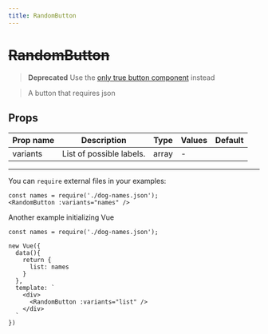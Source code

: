 ```yaml
---
title: RandomButton
---
```


# ~~RandomButton~~

> **Deprecated** Use the [only true button component](#button) instead

> A button that requires json

## Props

| Prop name | Description              | Type  | Values | Default |
| --------- | ------------------------ | ----- | ------ | ------- |
| variants  | List of possible labels. | array | -      |         |

---

You can `require` external files in your examples:

    const names = require('./dog-names.json');
    <RandomButton :variants="names" />

Another example initializing Vue

    const names = require('./dog-names.json');

    new Vue({
      data(){
        return {
          list: names
        }
      },
      template: `
        <div>
          <RandomButton :variants="list" />
        </div>
      `
    })
